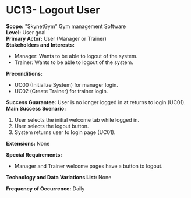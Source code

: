 UC13- Logout User
=======================

**Scope:** "SkynetGym" Gym management Software  
**Level:** User goal  
**Primary Actor:** User (Manager or Trainer)  
**Stakeholders and Interests:**  

- Manager: Wants to be able to logout of the system.
- Trainer: Wants to be able to logout of the system.

**Preconditions:**

- UC00 (Initialize System) for manager login.
- UC02 (Create Trainer) for trainer login.

**Success Guarantee:** User is no longer logged in at returns to login (UC01).  
**Main Success Scenario:**

1. User selects the initial welcome tab while logged in.
2. User selects the logout button.
3. System returns user to login page (UC01).

**Extensions:** None

**Special Requirements:**

- Manager and Trainer welcome pages have a button to logout.

**Technology and Data Variations List:** None

**Frequency of Occurrence:** Daily